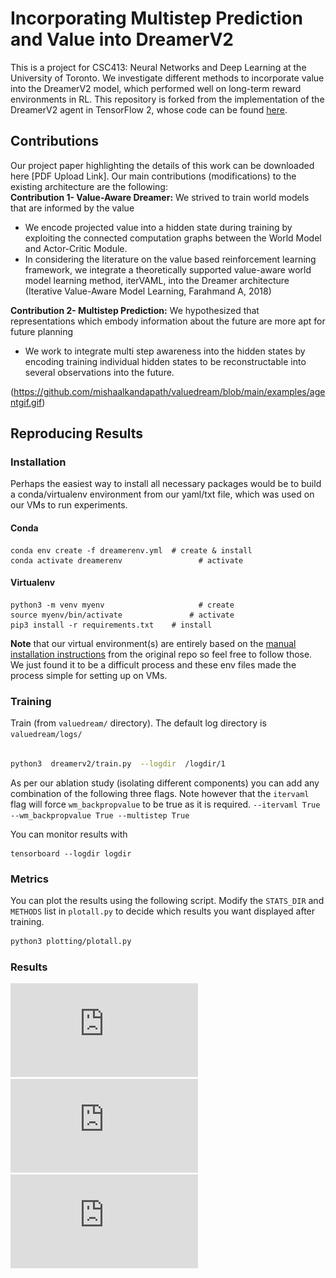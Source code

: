 # Incorporating Multistep Prediction and Value into DreamerV2
This is a project for CSC413: Neural Networks and Deep Learning at the University of Toronto. We investigate different methods to incorporate value into the DreamerV2 model, which performed well on long-term reward environments in RL. This repository is forked from the implementation of the DreamerV2 agent in TensorFlow 2, whose code can be found [here](https://github.com/danijar/dreamerv2).

## Contributions
Our project paper highlighting the details of this work can be downloaded here [PDF Upload Link]. Our main contributions (modifications) to the existing architecture are the following: <Br>
**Contribution 1- Value-Aware Dreamer:** We strived to train world models that are informed by the value
- We encode projected value into a hidden state during training by exploiting the connected computation graphs between the World Model and Actor-Critic Module.
- In considering the literature on the value based reinforcement learning framework, we integrate a theoretically supported value-aware world model learning method, iterVAML, into the Dreamer architecture (Iterative Value-Aware Model Learning, Farahmand A, 2018)

**Contribution 2- Multistep Prediction:** We hypothesized that representations which embody information about the future are more apt for future planning
- We work to integrate multi step awareness into the hidden states by encoding training individual hidden states to be reconstructable into several observations into the future.

(https://github.com/mishaalkandapath/valuedream/blob/main/examples/agentgif.gif)
## Reproducing Results
### Installation
Perhaps the easiest way to install all necessary packages would be to build a conda/virtualenv environment from our yaml/txt file, which was used on our VMs to run experiments. 
#### Conda
```
conda env create -f dreamerenv.yml	# create & install
conda activate dreamerenv			      # activate
```
#### Virtualenv
```
python3 -m venv myenv				      # create
source myenv/bin/activate			    # activate
pip3 install -r requirements.txt	# install
```
**Note** that our virtual environment(s) are entirely based on the [manual installation instructions](https://github.com/danijar/dreamerv2?tab=readme-ov-file#manual-instructions) from the original repo so feel free to follow those. We just found it to be a difficult process and these env files made the process simple for setting up on VMs.
### Training
Train (from `valuedream/` directory). The default log directory is `valuedream/logs/`
```sh

python3  dreamerv2/train.py  --logdir  /logdir/1

```
As per our ablation study (isolating different components) you can add any combination of the following three flags. Note however that the `itervaml` flag will force `wm_backpropvalue` to be true as it is required.
`--itervaml True --wm_backpropvalue True --multistep True`
 
You can monitor results with 
```
tensorboard --logdir logdir
```
 ### Metrics
You can plot the results using the following script. Modify the `STATS_DIR` and `METHODS` list in `plotall.py` to decide which results you want displayed after training.
```sh
python3 plotting/plotall.py
```

### Results
![Returns over time](https://github.com/mishaalkandapath/valuedream/blob/main/plots/reward.pdf)
![Score over time](https://github.com/mishaalkandapath/valuedream/blob/main/plots/scores_time.pdf)
![Spectrum of achievements at 1M steps](https://github.com/mishaalkandapath/valuedream/blob/main/plots/spectrum-reward.pdf)
